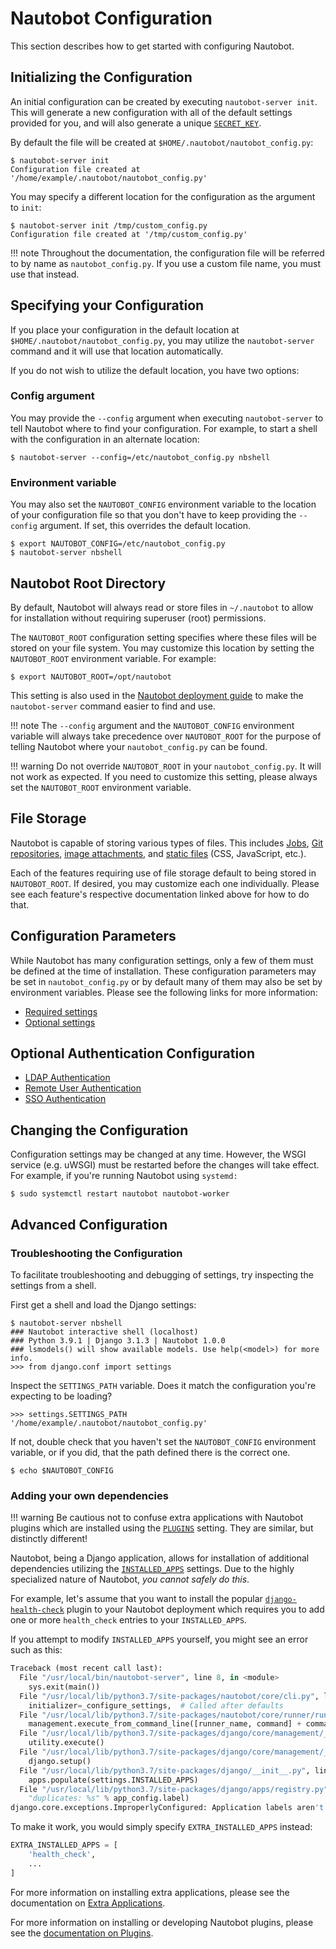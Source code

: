 # Nautobot Configuration

This section describes how to get started with configuring Nautobot.

## Initializing the Configuration

An initial configuration can be created by executing `nautobot-server init`. This will generate a new configuration with all of the default settings provided for you, and will also generate a unique [`SECRET_KEY`](required-settings.md#secret_key).

By default the file will be created at `$HOME/.nautobot/nautobot_config.py`:

```no-highlight
$ nautobot-server init
Configuration file created at '/home/example/.nautobot/nautobot_config.py'
```

You may specify a different location for the configuration as the argument to `init`:

```no-highlight
$ nautobot-server init /tmp/custom_config.py
Configuration file created at '/tmp/custom_config.py'
```

!!! note
    Throughout the documentation, the configuration file will be referred to by name as `nautobot_config.py`. If you use a custom file name, you must use that instead.

## Specifying your Configuration

If you place your configuration in the default location at `$HOME/.nautobot/nautobot_config.py`, you may utilize the `nautobot-server` command and it will use that location automatically.

If you do not wish to utilize the default location, you have two options:

### Config argument

You may provide the `--config` argument when executing `nautobot-server` to tell Nautobot where to find your configuration. For example, to start a shell with the configuration in an alternate location:

```no-highlight
$ nautobot-server --config=/etc/nautobot_config.py nbshell
```

### Environment variable

You may also set the `NAUTOBOT_CONFIG` environment variable to the location of your configuration file so that you don't have to keep providing the `--config` argument. If set, this overrides the default location.

```no-highlight
$ export NAUTOBOT_CONFIG=/etc/nautobot_config.py
$ nautobot-server nbshell
```

## Nautobot Root Directory

By default, Nautobot will always read or store files in `~/.nautobot` to allow for installation without requiring superuser (root) permissions.

The `NAUTOBOT_ROOT` configuration setting specifies where these files will be stored on your file system. You may customize this location by setting the `NAUTOBOT_ROOT` environment variable. For example:

```no-highlight
$ export NAUTOBOT_ROOT=/opt/nautobot
```

This setting is also used in the [Nautobot deployment guide](../installation/nautobot/) to make the `nautobot-server` command easier to find and use.

!!! note
    The `--config` argument and the `NAUTOBOT_CONFIG` environment variable will always take precedence over `NAUTOBOT_ROOT` for the purpose of telling Nautobot where your `nautobot_config.py` can be found.

!!! warning
    Do not override `NAUTOBOT_ROOT` in your `nautobot_config.py`. It will not work as expected. If you need to customize this setting, please always set the `NAUTOBOT_ROOT` environment variable.

## File Storage

Nautobot is capable of storing various types of files. This includes [Jobs](../additional-features/jobs), [Git repositories](../models/extras/gitrepository), [image attachments](../models/extras/imageattachment), and [static files](../configuration/optional-settings/#static_root) (CSS, JavaScript, etc.).

Each of the features requiring use of file storage default to being stored in `NAUTOBOT_ROOT`. If desired, you may customize each one individually. Please see each feature's respective documentation linked above for how to do that.

## Configuration Parameters

While Nautobot has many configuration settings, only a few of them must be defined at the time of installation.  These configuration parameters may be set in `nautobot_config.py` or by default many of them may also be set by environment variables. Please see the following links for more information:

* [Required settings](required-settings.md)
* [Optional settings](optional-settings.md)

## Optional Authentication Configuration

* [LDAP Authentication](authentication/ldap.md)
* [Remote User Authentication](authentication/remote.md)
* [SSO Authentication](authentication/sso.md)

## Changing the Configuration

Configuration settings may be changed at any time. However, the WSGI service (e.g. uWSGI) must be restarted before the changes will take effect. For example, if you're running Nautobot using `systemd:`

```no-highlight
$ sudo systemctl restart nautobot nautobot-worker
```

## Advanced Configuration

### Troubleshooting the Configuration

To facilitate troubleshooting and debugging of settings, try inspecting the settings from a shell.

First get a shell and load the Django settings:

```no-highlight
$ nautobot-server nbshell
### Nautobot interactive shell (localhost)
### Python 3.9.1 | Django 3.1.3 | Nautobot 1.0.0
### lsmodels() will show available models. Use help(<model>) for more info.
>>> from django.conf import settings
```

Inspect the `SETTINGS_PATH` variable. Does it match the configuration you're expecting to be loading?

```no-highlight
>>> settings.SETTINGS_PATH
'/home/example/.nautobot/nautobot_config.py'
```

If not, double check that you haven't set the `NAUTOBOT_CONFIG` environment variable, or if you did, that the path defined there is the correct one.

```no-highlight
$ echo $NAUTOBOT_CONFIG
```

### Adding your own dependencies

!!! warning
    Be cautious not to confuse extra applications with Nautobot plugins which are installed using the [`PLUGINS`](optional-settings#plugins) setting. They are similar, but distinctly different!

Nautobot, being a Django application, allows for installation of additional dependencies utilizing the [`INSTALLED_APPS`](https://docs.djangoproject.com/en/stable/ref/settings/#std:setting-INSTALLED_APPS) settings. Due to the highly specialized nature of Nautobot, *you cannot safely do this*.

For example, let's assume that you want to install the popular [`django-health-check`](https://django-health-check.readthedocs.io/en/latest/) plugin to your Nautobot deployment which requires you to add one or more `health_check` entries to your `INSTALLED_APPS`.

If you attempt to modify `INSTALLED_APPS` yourself, you might see an error such as this:

```python
Traceback (most recent call last):
  File "/usr/local/bin/nautobot-server", line 8, in <module>
    sys.exit(main())
  File "/usr/local/lib/python3.7/site-packages/nautobot/core/cli.py", line 53, in main
    initializer=_configure_settings,  # Called after defaults
  File "/usr/local/lib/python3.7/site-packages/nautobot/core/runner/runner.py", line 193, in run_app
    management.execute_from_command_line([runner_name, command] + command_args)
  File "/usr/local/lib/python3.7/site-packages/django/core/management/__init__.py", line 401, in execute_from_command_line
    utility.execute()
  File "/usr/local/lib/python3.7/site-packages/django/core/management/__init__.py", line 377, in execute
    django.setup()
  File "/usr/local/lib/python3.7/site-packages/django/__init__.py", line 24, in setup
    apps.populate(settings.INSTALLED_APPS)
  File "/usr/local/lib/python3.7/site-packages/django/apps/registry.py", line 95, in populate
    "duplicates: %s" % app_config.label)
django.core.exceptions.ImproperlyConfigured: Application labels aren't unique, duplicates: health_check
```

To make it work, you would simply specify `EXTRA_INSTALLED_APPS` instead:

```python
EXTRA_INSTALLED_APPS = [
    'health_check',
    ...
]
```

For more information on installing extra applications, please see the documentation on [Extra Applications](optional-settings#extra-applications).

For more information on installing or developing Nautobot plugins, please see the [documentation on Plugins](../plugins).

